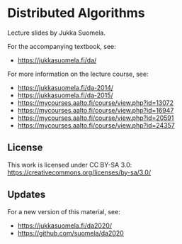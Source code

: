 Distributed Algorithms
======================

Lecture slides by Jukka Suomela.

For the accompanying textbook, see:

  - https://jukkasuomela.fi/da/

For more information on the lecture course, see:

  - https://jukkasuomela.fi/da-2014/
  - https://jukkasuomela.fi/da-2015/
  - https://mycourses.aalto.fi/course/view.php?id=13072
  - https://mycourses.aalto.fi/course/view.php?id=16947
  - https://mycourses.aalto.fi/course/view.php?id=20591
  - https://mycourses.aalto.fi/course/view.php?id=24357

License
-------

This work is licensed under CC BY-SA 3.0:
https://creativecommons.org/licenses/by-sa/3.0/


Updates
-------

For a new version of this material, see:

  - https://jukkasuomela.fi/da2020/
  - https://github.com/suomela/da2020
